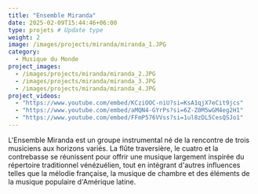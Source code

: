```yaml
---
title: "Ensemble Miranda"
date: 2025-02-09T15:44:46+06:00
type: projets # Update type
weight: 2
image: /images/projects/miranda/miranda_1.JPG
category: 
  - Musique du Monde
project_images: 
  - /images/projects/miranda/miranda_2.JPG
  - /images/projects/miranda/miranda_3.JPG
  - /images/projects/miranda/miranda_4.JPG
project_videos:
  - "https://www.youtube.com/embed/KCziOOC-niU?si=KsA1qjX7eCit9jcs"
  - "https://www.youtube.com/embed/aMQN4-GYrPs?si=6Z-Z0M5wGM4eg2H1"
  - "https://www.youtube.com/embed/FFmP576VVss?si=1ul8zDL5CesQSJo1"
---
```


L'Ensemble Miranda est un groupe instrumental né de la rencontre de trois musiciens aux horizons variés. La flûte traversière, le cuatro et la contrebasse se réunissent pour offrir une musique largement inspirée du répertoire traditionnel vénézuélien, tout en intégrant d'autres influences telles que la mélodie française, la musique de chambre et des éléments de la musique populaire d'Amérique latine.
